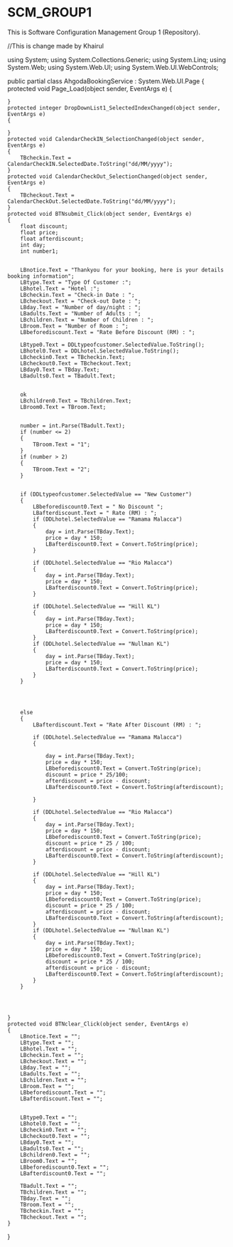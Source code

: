 # SCM_GROUP1
This is Software Configuration Management Group 1 (Repository).

//This is change made by Khairul

using System;
using System.Collections.Generic;
using System.Linq;
using System.Web;
using System.Web.UI;
using System.Web.UI.WebControls;

public partial class AhgodaBookingService : System.Web.UI.Page
{
    protected void Page_Load(object sender, EventArgs e)
    {

    }
    protected integer DropDownList1_SelectedIndexChanged(object sender, EventArgs e)
    {

    }
    protected void CalendarCheckIN_SelectionChanged(object sender, EventArgs e)
    {
        TBcheckin.Text = CalendarCheckIN.SelectedDate.ToString("dd/MM/yyyy");
    }
    protected void CalendarCheckOut_SelectionChanged(object sender, EventArgs e)
    {
        TBcheckout.Text = CalendarCheckOut.SelectedDate.ToString("dd/MM/yyyy");
    }
    protected void BTNsubmit_Click(object sender, EventArgs e)
    {
        float discount;
        float price;
        float afterdiscount;
        int day;
        int number1;


        LBnotice.Text = "Thankyou for your booking, here is your details booking information";
        LBtype.Text = "Type Of Customer :";
        LBhotel.Text = "Hotel :";
        LBcheckin.Text = "Check-in Date : ";
        LBcheckout.Text = "Check-out Date : ";
        LBday.Text = "Number of day/night : ";
        LBadults.Text = "Number of Adults : ";
        LBchildren.Text = "Number of Children : ";
        LBroom.Text = "Number of Room : ";
        LBbeforediscount.Text = "Rate Before Discount (RM) : ";

        LBtype0.Text = DDLtypeofcustomer.SelectedValue.ToString();
        LBhotel0.Text = DDLhotel.SelectedValue.ToString();
        LBcheckin0.Text = TBcheckin.Text;
        LBcheckout0.Text = TBcheckout.Text;
        LBday0.Text = TBday.Text;
        LBadults0.Text = TBadult.Text;
        
        
        ok
        LBchildren0.Text = TBchildren.Text;
        LBroom0.Text = TBroom.Text;


        number = int.Parse(TBadult.Text);
        if (number <= 2)
        {
            TBroom.Text = "1";
        }
        if (number > 2)
        {
            TBroom.Text = "2";
        }


        if (DDLtypeofcustomer.SelectedValue == "New Customer")
        {
            LBbeforediscount0.Text = " No Discount ";
            LBafterdiscount.Text = " Rate (RM) : ";
            if (DDLhotel.SelectedValue == "Ramama Malacca")
            {
                day = int.Parse(TBday.Text);
                price = day * 150;
                LBafterdiscount0.Text = Convert.ToString(price);
            }

            if (DDLhotel.SelectedValue == "Rio Malacca")
            {
                day = int.Parse(TBday.Text);
                price = day * 150;
                LBafterdiscount0.Text = Convert.ToString(price);
            }

            if (DDLhotel.SelectedValue == "Hill KL")
            {
                day = int.Parse(TBday.Text);
                price = day * 150;
                LBafterdiscount0.Text = Convert.ToString(price);
            }
            if (DDLhotel.SelectedValue == "Nullman KL")
            {
                day = int.Parse(TBday.Text);
                price = day * 150;
                LBafterdiscount0.Text = Convert.ToString(price);
            }
        }




        else 
        {
            LBafterdiscount.Text = "Rate After Discount (RM) : ";
            
            if (DDLhotel.SelectedValue == "Ramama Malacca")
            {
            
                day = int.Parse(TBday.Text);
                price = day * 150;
                LBbeforediscount0.Text = Convert.ToString(price);
                discount = price * 25/100;
                afterdiscount = price - discount;
                LBafterdiscount0.Text = Convert.ToString(afterdiscount);

            }

            if (DDLhotel.SelectedValue == "Rio Malacca")
            {
                day = int.Parse(TBday.Text);
                price = day * 150;
                LBbeforediscount0.Text = Convert.ToString(price);
                discount = price * 25 / 100;
                afterdiscount = price - discount;
                LBafterdiscount0.Text = Convert.ToString(afterdiscount);
            }

            if (DDLhotel.SelectedValue == "Hill KL")
            {
                day = int.Parse(TBday.Text);
                price = day * 150;
                LBbeforediscount0.Text = Convert.ToString(price);
                discount = price * 25 / 100;
                afterdiscount = price - discount;
                LBafterdiscount0.Text = Convert.ToString(afterdiscount);
            }
            if (DDLhotel.SelectedValue == "Nullman KL")
            {
                day = int.Parse(TBday.Text);
                price = day * 150;
                LBbeforediscount0.Text = Convert.ToString(price);
                discount = price * 25 / 100;
                afterdiscount = price - discount;
                LBafterdiscount0.Text = Convert.ToString(afterdiscount);
            }
        }
        



    }
    protected void BTNclear_Click(object sender, EventArgs e)
    {
        LBnotice.Text = "";
        LBtype.Text = "";
        LBhotel.Text = "";
        LBcheckin.Text = "";
        LBcheckout.Text = "";
        LBday.Text = "";
        LBadults.Text = "";
        LBchildren.Text = "";
        LBroom.Text = "";
        LBbeforediscount.Text = "";
        LBafterdiscount.Text = "";

       
        LBtype0.Text = "";
        LBhotel0.Text = "";
        LBcheckin0.Text = "";
        LBcheckout0.Text = "";
        LBday0.Text = "";
        LBadults0.Text = "";
        LBchildren0.Text = "";
        LBroom0.Text = "";
        LBbeforediscount0.Text = "";
        LBafterdiscount0.Text = "";

        TBadult.Text = "";
        TBchildren.Text = "";
        TBday.Text = "";
        TBroom.Text = "";
        TBcheckin.Text = "";
        TBcheckout.Text = "";
    }
}
